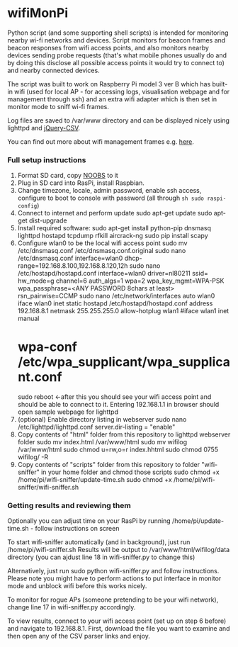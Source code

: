 # wifiMonPi

Python script (and some supporting shell scripts) is intended for monitoring nearby wi-fi networks and devices. Script monitors for beacon frames and beacon responses from wifi access points, and also monitors nearby devices sending probe requests (that's what mobile phones usually do and by doing this disclose all possible access points it would try to connect to) and nearby connected devices.

The script was built to work on Raspberry Pi model 3 ver B which has built-in wifi (used for local AP - for accessing logs, visualisation webpage and for management through ssh) and an extra wifi adapter which is then set in monitor mode to sniff wi-fi frames.

Log files are saved to /var/www directory and can be displayed nicely using lighttpd and [jQuery-CSV](https://github.com/evanplaice/jquery-csv).

You can find out more about wifi management frames e.g. [here](http://www.wi-fiplanet.com/tutorials/article.php/1447501/Understanding-80211-Frame-Types.htm).


### Full setup instructions
1. Format SD card, copy [NOOBS](https://www.raspberrypi.org/downloads/noobs/) to it
2. Plug in SD card into RasPi, install Raspbian.
3. Change timezone, locale, admin password, enable ssh access, configure to boot to console with password (all through ```sh sudo raspi-config```)
4. Connect to internet and perform update 
    sudo apt-get update
    sudo apt-get dist-upgrade
5. Install required software:
    sudo apt-get install python-pip dnsmasq lighttpd hostapd tcpdump rfkill aircrack-ng
    sudo pip install scapy
6. Configure wlan0 to be the local wifi access point
    sudo mv /etc/dnsmasq.conf /etc/dnsmasq.conf.original
    sudo nano /etc/dnsmasq.conf
      interface=wlan0
      dhcp-range=192.168.8.100,192.168.8.120,12h
    sudo nano /etc/hostapd/hostapd.conf
      interface=wlan0
      driver=nl80211
      ssid=<ANY SSID NAME>
      hw_mode=g
      channel=6
      auth_algs=1
      wpa=2
      wpa_key_mgmt=WPA-PSK
      wpa_passphrase=<ANY PASSWORD 8chars at least>
      rsn_pairwise=CCMP
    sudo nano /etc/network/interfaces
      auto wlan0
      iface wlan0 inet static
      hostapd /etc/hostapd/hostapd.conf
      address 192.168.8.1
      netmask 255.255.255.0
      allow-hotplug wlan1
      #iface wlan1 inet manual
      #    wpa-conf /etc/wpa_supplicant/wpa_supplicant.conf
    sudo reboot   <-after this you should see your wifi access point and should be able to connect to it. Entering 192.168.1.1 in browser should open sample webpage for lighttpd
7. (optional) Enable directory listing in webserver
    sudo nano /etc/lighttpd/lighttpd.conf
      server.dir-listing = "enable"
8. Copy contents of "html" folder from this repository to lighttpd webserver folder
    sudo mv index.html /var/www/html
    sudo mv wifilog /var/www/html
    sudo chmod u=rw,o=r index.hhtml
    sudo chmod 0755 wifilog/ -R
9. Copy contents of "scripts" folder from this repository to folder "wifi-sniffer" in your home folder and chmod those scripts
    sudo chmod +x /home/pi/wifi-sniffer/update-time.sh
    sudo chmod +x /home/pi/wifi-sniffer/wifi-sniffer.sh


### Getting results and reviewing them

Optionally you can adjust time on your RasPi by running /home/pi/update-time.sh - follow instructions on screen

To start wifi-sniffer automatically (and in background), just run /home/pi/wifi-sniffer.sh 
Results will be output to /var/www/html/wifilog/data directory (you can ajdust line 18 in wifi-sniffer.py to change this)

Alternatively, just run sudo python wifi-sniffer.py and follow instructions. Please note you might have to perform actions to put interface in monitor mode and unblock wifi before this works nicely.

To monitor for rogue APs (someone pretending to be your wifi network), change line 17 in wifi-sniffer.py accordingly.

To view results, connect to your wifi access point (set up on step 6 before) and navigate to 192.168.8.1. First, download the file you want to examine and then open any of the CSV parser links and enjoy.
